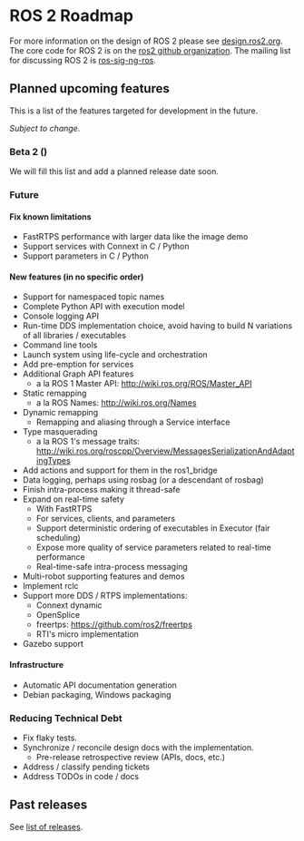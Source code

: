 # ROS 2 Roadmap

For more information on the design of ROS 2 please see [design.ros2.org](http://design.ros2.org).
The core code for ROS 2 is on the [ros2 github organization](https://github.com/ros2).
The mailing list for discussing ROS 2 is [ros-sig-ng-ros](https://groups.google.com/d/forum/ros-sig-ng-ros).

## Planned upcoming features

This is a list of the features targeted for development in the future.

*Subject to change.*

### Beta 2 ()

We will fill this list and add a planned release date soon.

### Future

#### Fix known limitations

- FastRTPS performance with larger data like the image demo
- Support services with Connext in C / Python
- Support parameters in C / Python

#### New features (in no specific order)

- Support for namespaced topic names
- Complete Python API with execution model
- Console logging API
- Run-time DDS implementation choice, avoid having to build N variations of all libraries / executables
- Command line tools
- Launch system using life-cycle and orchestration
- Add pre-emption for services
- Additional Graph API features
  - a la ROS 1 Master API: http://wiki.ros.org/ROS/Master_API
- Static remapping
  - a la ROS Names: http://wiki.ros.org/Names
- Dynamic remapping
  - Remapping and aliasing through a Service interface
- Type masquerading
  - a la ROS 1's message traits: http://wiki.ros.org/roscpp/Overview/MessagesSerializationAndAdaptingTypes
- Add actions and support for them in the ros1_bridge
- Data logging, perhaps using rosbag (or a descendant of rosbag)
- Finish intra-process making it thread-safe
- Expand on real-time safety
  - With FastRTPS
  - For services, clients, and parameters
  - Support deterministic ordering of executables in Executor (fair scheduling)
  - Expose more quality of service parameters related to real-time performance
  - Real-time-safe intra-process messaging
- Multi-robot supporting features and demos
- Implement rclc
- Support more DDS / RTPS implementations:
  - Connext dynamic
  - OpenSplice
  - freertps: https://github.com/ros2/freertps
  - RTI's micro implementation
- Gazebo support

#### Infrastructure

- Automatic API documentation generation
- Debian packaging, Windows packaging

### Reducing Technical Debt

- Fix flaky tests.
- Synchronize / reconcile design docs with the implementation.
  - Pre-release retrospective review (APIs, docs, etc.)
- Address / classify pending tickets
- Address TODOs in code / docs

## Past releases

See [list of releases](Releases).